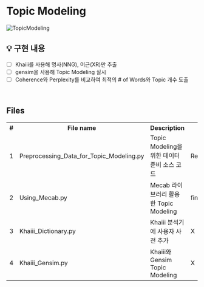 # Topic Modeling
 

![TopicModeling](https://user-images.githubusercontent.com/51108153/95821072-3ad72100-0d64-11eb-8c81-b433a837ed2f.JPG)

## 💡 구현 내용

* [ ] Khaiii를 사용해 명사(NNG), 어근(XR)만 추출
* [ ] gensim을 사용해 Topic Modeling 실시
* [ ] Coherence와 Perplexity를 비교하여 최적의 # of Words와 Topic 개수 도출

<br>

## Files

<table>
<tr><th>#</th><th>File name</th><th>Description</th><th>Input</th><th>Output</th></tr>
<tr><td>1</td><td>Preprocessing_Data_for_Topic_Modeling.py</td><td>Topic Modeling을 위한 데이터 준비 소스 코드</td><td>Real_Review.csv</td><td>final_data.csv</td></tr>
<tr><td>2</td><td>Using_Mecab.py</td><td>Mecab 라이브러리 활용한 Topic Modeling</td><td>final_data.csv</td><td>X</td></tr>
<tr><td>3</td><td>Khaiii_Dictionary.py</td><td>Khaiii 분석기에 사용자 사전 추가</td><td>X</td><td>X</td></tr>
<tr><td>4</td><td>Khaiii_Gensim.py</td><td>Khaiii와 Gensim Topic Modeling</td><td>X</td><td>X</td></tr>
</table>

